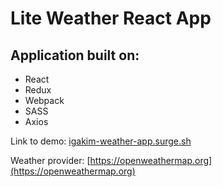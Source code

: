 # Lite Weather React App

## Application built on:
* React
* Redux
* Webpack
* SASS
* Axios

Link to demo: [igakim-weather-app.surge.sh](igakim-weather-app.surge.sh)

Weather provider: [https://openweathermap.org](https://openweathermap.org)
